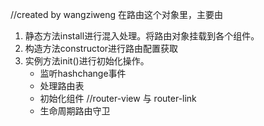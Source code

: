 //created by wangziweng
在路由这个对象里，主要由

1. 静态方法install进行混入处理。将路由对象挂载到各个组件。
2. 构造方法constructor进行路由配置获取
3. 实例方法init()进行初始化操作。
   - 监听hashchange事件
   - 处理路由表
   - 初始化组件 //router-view 与 router-link
   - 生命周期路由守卫
